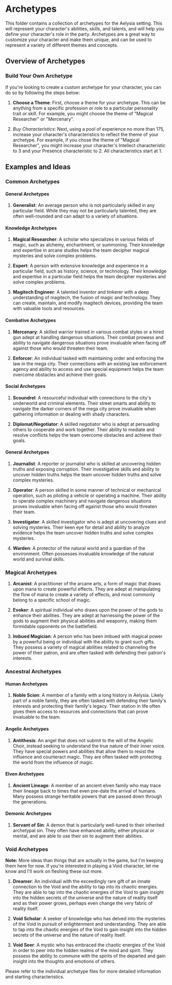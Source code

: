 # Archetypes

This folder contains a collection of archetypes for the Aelysia setting. This will represent your character's abilities, skills, and talents, and will help you define your character's role in the party. Archetypes are a great way to customize your character and make them unique, and can be used to represent a variety of different themes and concepts.

## Overview of Archetypes

### Build Your Own Archetype

If you're looking to create a custom archetype for your character, you can do so by following the steps below:

1. **Choose a Theme**: First, choose a theme for your archetype. This can be anything from a specific profession or role to a particular personality trait or skill. For example, you might choose the theme of "Magical Researcher" or "Mercenary".

2. *Buy Characteristics*: Next, using a pool of experience no more than 175, increase your character's characteristics to reflect the theme of your archetype. For example, if you chose the theme of "Magical Researcher", you might increase your character's Intellect characteristic to 3 and your Presence characteristic to 2. All characteristics start at 1.

## Examples and Ideas

### Common Archetypes

#### General Archetypes

1. **Generalist**: An average person who is not particularly skilled in any particular field. While they may not be particularly talented, they are often well-rounded and can adapt to a variety of situations.

#### Knowledge Archetypes

1. **Magical Researcher**: A scholar who specializes in various fields of magic, such as alchemy, enchantment, or summoning. Their knowledge and expertise in arcane studies helps the team decipher magical mysteries and solve complex problems.

2. **Expert**: A person with extensive knowledge and experience in a particular field, such as history, science, or technology. Their knowledge and expertise in a particular field helps the team decipher mysteries and solve complex problems.

3. **Magitech Engineer**: A talented inventor and tinkerer with a deep understanding of magitech, the fusion of magic and technology. They can create, maintain, and modify magitech devices, providing the team with valuable tools and resources.

#### Combative Archetypes

1. **Mercenary**: A skilled warrior trained in various combat styles or a hired gun adept at handling dangerous situations. Their combat prowess and ability to navigate dangerous situations prove invaluable when facing off against those who would threaten their team.

2. **Enforcer**: An individual tasked with maintaining order and enforcing the law in the mega city. Their connections with an existing law enforcement agency and ability to access and use special equipment helps the team overcome obstacles and achieve their goals.

#### Social Archetypes

1. **Scoundrel**: A resourceful individual with connections to the city's underworld and criminal elements. Their street smarts and ability to navigate the darker corners of the mega city prove invaluable when gathering information or dealing with shady characters.

2. **Diplomat/Negotiator**: A skilled negotiator who is adept at persuading others to cooperate and work together. Their ability to mediate and resolve conflicts helps the team overcome obstacles and achieve their goals.

#### General Archetypes

1. **Journalist**: A reporter or journalist who is skilled at uncovering hidden truths and exposing corruption. Their investigative skills and ability to uncover hidden truths helps the team uncover hidden truths and solve complex mysteries.

2. **Operator**: A person skilled in some manner of technical or mechanical operation, such as piloting a vehicle or operating a machine. Their ability to operate complex machinery and navigate dangerous situations proves invaluable when facing off against those who would threaten their team.

3. **Investigator**: A skilled investigator who is adept at uncovering clues and solving mysteries. Their keen eye for detail and ability to analyze evidence helps the team uncover hidden truths and solve complex mysteries.

4. **Warden**: A protector of the natural world and a guardian of the environment. Often possesses invaluable knowledge of the natural world and survival skills.

### Magical Archetypes

1. **Arcanist**: A practitioner of the arcane arts, a form of magic that draws upon mana to create powerful effects. They are adept at manipulating the flow of mana to create a variety of effects, and most commonly belong to a specific school of magic.

2. **Evoker**: A spiritual individual who draws upon the power of the gods to enhance their abilities. They are adept at harnessing the power of the gods to augment their physical abilities and weaponry, making them formidable opponents on the battlefield.

3. **Imbued Magician**: A person who has been imbued with magical power by a powerful being or individual with the ability to grant such gifts. They possess a variety of magical abilities related to channeling the power of their patron, and are often tasked with defending their patron's interests.

### Ancestral Archetypes

#### Human Archetypes

1. **Noble Scion**: A member of a family with a long history in Aelysia. Likely part of a noble family, they are often tasked with defending their family's interests and protecting their family's legacy. Their station in life often gives them access to resources and connections that can prove invaluable to the team.

#### Angelic Archetypes

1. **Antithesis**: An angel that does not submit to the will of the Angelic Choir, instead seeking to understand the true nature of their inner voice. They have special powers and abilities that allow them to resist the influence and counteract magic. They are often tasked with protecting the world from the influence of magic.

#### Elven Archetypes

1. **Ancient Lineage**: A member of an ancient elven family who may trace their lineage back to times that even pre-date the arrival of humans. Many possess strange heritable powers that are passed down through the generations.

#### Demonic Archetypes

1. **Servant of Sin**: A demon that is particularly well-tuned to their inherited archetypal sin. They often have enhanced ability, either physical or mental, and are able to use their sin to augment their abilities.

### Void Archetypes

**Note:** More ideas than things that are actually in the game, but I'm keeping them here for now. If you're interested in playing a Void character, let me know and I'll work on fleshing these out more.

1. **Dreamer**: An individual with the exceedingly rare gift of an innate connection to the Void and the ability to tap into its chaotic energies. They are able to tap into the chaotic energies of the Void to gain insight into the hidden secrets of the universe and the nature of reality itself and as their power grows, perhaps even change the very fabric of reality itself.

2. **Void Scholar**: A seeker of knowledge who has delved into the mysteries of the Void in pursuit of enlightenment and understanding. They are able to tap into the chaotic energies of the Void to gain insight into the hidden secrets of the universe and the nature of reality itself.

3. **Void Seer**: A mystic who has embraced the chaotic energies of the Void in order to peer into the hidden realms of the mind and spirit. They possess the ability to commune with the spirits of the departed and gain insight into the thoughts and emotions of others.

Please refer to the individual archetype files for more detailed information and starting characteristics.
